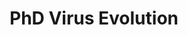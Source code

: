 ---
title: 'PhD Virus Evolution'
description: Rambaut Lab, Edinburgh University
daterange: "2017-2021"
group: locations
permalink: /phd/
logo: ash_thumb.png
---